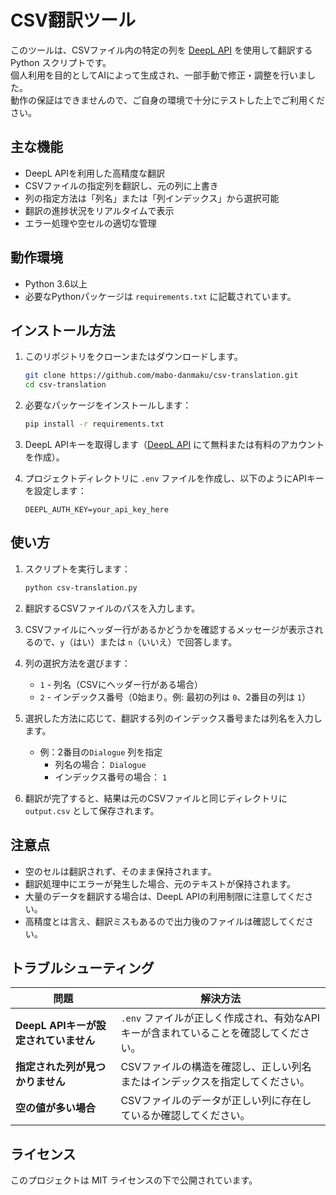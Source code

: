 # CSV翻訳ツール

このツールは、CSVファイル内の特定の列を [DeepL API](https://www.deepl.com/pro-api) を使用して翻訳する Python スクリプトです。  
個人利用を目的としてAIによって生成され、一部手動で修正・調整を行いました。  
動作の保証はできませんので、ご自身の環境で十分にテストした上でご利用ください。

## 主な機能

- DeepL APIを利用した高精度な翻訳
- CSVファイルの指定列を翻訳し、元の列に上書き
- 列の指定方法は「列名」または「列インデックス」から選択可能
- 翻訳の進捗状況をリアルタイムで表示
- エラー処理や空セルの適切な管理

## 動作環境

- Python 3.6以上
- 必要なPythonパッケージは `requirements.txt` に記載されています。

## インストール方法

1. このリポジトリをクローンまたはダウンロードします。

   ```bash
   git clone https://github.com/mabo-danmaku/csv-translation.git
   cd csv-translation
   ```

2. 必要なパッケージをインストールします：

   ```bash
   pip install -r requirements.txt
   ```

3. DeepL APIキーを取得します（[DeepL API](https://www.deepl.com/pro-api) にて無料または有料のアカウントを作成）。

4. プロジェクトディレクトリに `.env` ファイルを作成し、以下のようにAPIキーを設定します：

   ```
   DEEPL_AUTH_KEY=your_api_key_here
   ```

## 使い方

1. スクリプトを実行します：

   ```bash
   python csv-translation.py
   ```

2. 翻訳するCSVファイルのパスを入力します。

3. CSVファイルにヘッダー行があるかどうかを確認するメッセージが表示されるので、`y`（はい）または `n`（いいえ）で回答します。

4. 列の選択方法を選びます：

   - `1` - 列名（CSVにヘッダー行がある場合）
   - `2` - インデックス番号（0始まり。例: 最初の列は `0`、2番目の列は `1`）

5. 選択した方法に応じて、翻訳する列のインデックス番号または列名を入力します。

   - 例：2番目の`Dialogue` 列を指定
     - 列名の場合： `Dialogue`
     - インデックス番号の場合： `1`

6. 翻訳が完了すると、結果は元のCSVファイルと同じディレクトリに `output.csv` として保存されます。

## 注意点

- 空のセルは翻訳されず、そのまま保持されます。
- 翻訳処理中にエラーが発生した場合、元のテキストが保持されます。
- 大量のデータを翻訳する場合は、DeepL APIの利用制限に注意してください。
- 高精度とは言え、翻訳ミスもあるので出力後のファイルは確認してください。

## トラブルシューティング

| 問題 | 解決方法 | 
|------|---------|
| **DeepL APIキーが設定されていません** | `.env` ファイルが正しく作成され、有効なAPIキーが含まれていることを確認してください。 |
| **指定された列が見つかりません** | CSVファイルの構造を確認し、正しい列名またはインデックスを指定してください。 |
| **空の値が多い場合** | CSVファイルのデータが正しい列に存在しているか確認してください。 |

## ライセンス

このプロジェクトは MIT ライセンスの下で公開されています。
